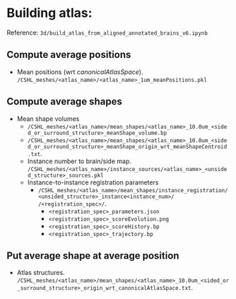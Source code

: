 # Building atlas:

Reference: `3d/build_atlas_from_aligned_annotated_brains_v6.ipynb`

## Compute average positions
- Mean positions (wrt _canonicalAtlasSpace_). `/CSHL_meshes/<atlas_name>/<atlas_name>_1um_meanPositions.pkl`

## Compute average shapes

- Mean shape volumes
    - `/CSHL_meshes/<atlas_name>/mean_shapes/<atlas_name>_10.0um_<sided_or_surround_structure>_meanShape_volume.bp`
    - `/CSHL_meshes/<atlas_name>/mean_shapes/<atlas_name>_10.0um_<sided_or_surround_structure>_meanShape_origin_wrt_meanShapeCentroid.txt`.
  - Instance number to brain/side map. `/CSHL_meshes/<atlas_name>/instance_sources/<atlas_name>_<unsided_structure>_sources.pkl`
  - Instance-to-instance registration parameters
    - `/CSHL_meshes/<atlas_name>/mean_shapes/instance_registration/<unsided_structure>_instance<instance_num>/
/<registration_spec>/`.
      - `<registration_spec>_parameters.json`
      - `<registration_spec>_scoreEvolution.png`
      - `<registration_spec>_scoreHistory.bp`
      - `<registration_spec>_trajectory.bp`
    
##  Put average shape at average position

- Atlas structures. 
`/CSHL_meshes/<atlas_name>/mean_shapes/<atlas_name>_10.0um_<sided_or_surround_structure>_origin_wrt_canonicalAtlasSpace.txt`.


